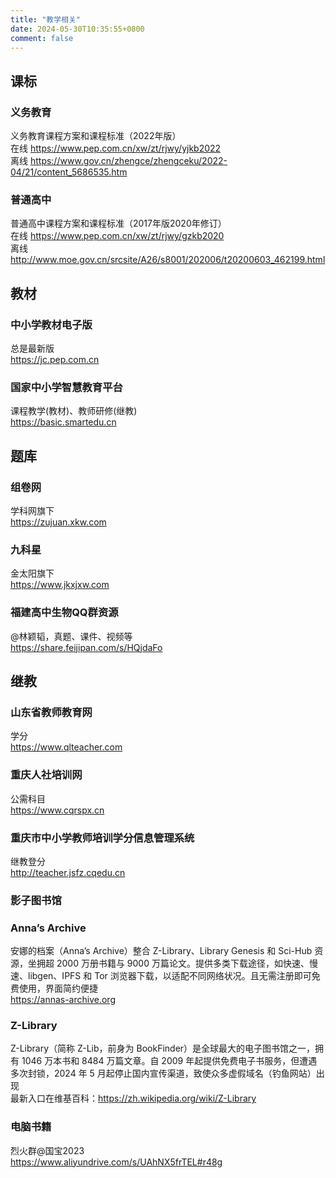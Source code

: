 ```yaml
---
title: "教学相关"
date: 2024-05-30T10:35:55+0800
comment: false
---
```


## 课标

### 义务教育

义务教育课程方案和课程标准（2022年版）  
在线
https://www.pep.com.cn/xw/zt/rjwy/yjkb2022  
离线
https://www.gov.cn/zhengce/zhengceku/2022-04/21/content_5686535.htm  

### 普通高中

普通高中课程方案和课程标准（2017年版2020年修订）  
在线
https://www.pep.com.cn/xw/zt/rjwy/gzkb2020  
离线
http://www.moe.gov.cn/srcsite/A26/s8001/202006/t20200603_462199.html

## 教材

### 中小学教材电子版

总是最新版  
https://jc.pep.com.cn  

### 国家中小学智慧教育平台

课程教学(教材)、教师研修(继教)  
https://basic.smartedu.cn  

## 题库

### 组卷网

学科网旗下  
https://zujuan.xkw.com  

### 九科星

金太阳旗下  
https://www.jkxjxw.com  

### 福建高中生物QQ群资源

@林颖韬，真题、课件、视频等  
https://share.feijipan.com/s/HQjdaFo

## 继教

### 山东省教师教育网

学分  
https://www.qlteacher.com  

### 重庆人社培训网

公需科目  
https://www.cqrspx.cn  

### 重庆市中小学教师培训学分信息管理系统

继教登分  
http://teacher.jsfz.cqedu.cn  


### 影子图书馆

### Anna’s Archive

安娜的档案（Anna’s Archive）整合 Z-Library、Library Genesis 和 Sci-Hub 资源，坐拥超 2000 万册书籍与 9000 万篇论文。提供多类下载途径，如快速、慢速、libgen、IPFS 和 Tor 浏览器下载，以适配不同网络状况。且无需注册即可免费使用，界面简约便捷  
https://annas-archive.org

### Z-Library

Z-Library（简称 Z-Lib，前身为 BookFinder）是全球最大的电子图书馆之一，拥有 1046 万本书和 8484 万篇文章。自 2009 年起提供免费电子书服务，但遭遇多次封锁，2024 年 5 月起停止国内宣传渠道，致使众多虚假域名（钓鱼网站）出现  
最新入口在维基百科：https://zh.wikipedia.org/wiki/Z-Library

### 电脑书籍

烈火群@国宝2023  
https://www.aliyundrive.com/s/UAhNX5frTEL#r48g

